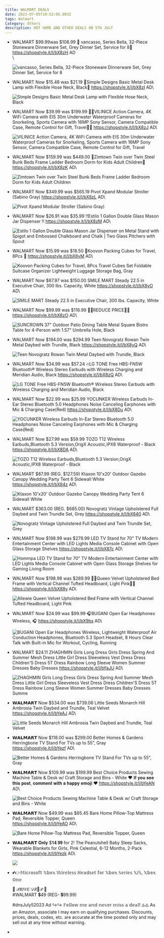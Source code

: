 ```yaml
---
title: WALMART DEALS
date: 2023-07-05T10:52:05.003Z
tags: Walmart
Category: Others
description: HOT HOME AND OTHER DEALS ON 5TH JULY
---
```

* WALMART
  $99.99was $108.99 
  🎀 vancasso, Series Bella, 32-Piece Stoneware Dinnerware Set, Grey Dinner Set, Service for 8🎀
  https://shopstyle.it/l/bX8zH
  AD\
  \

  ![vancasso, Series Bella, 32-Piece Stoneware Dinnerware Set, Grey Dinner Set, Service for 8](https://i5.walmartimages.com/asr/3764b0a0-fba9-42e2-97ba-793c983262d7.06ba8d3ad3927f5f38edf9af5d9122eb.jpeg?odnHeight=612&odnWidth=612&odnBg=FFFFFF)
* WALMART
  Now $15.48 was $21.19
  🌟Simple Designs Basic Metal Desk Lamp with Flexible Hose Neck, Black🌟
  https://shopstyle.it/l/bX8zI
  AD\

  ![Simple Designs Basic Metal Desk Lamp with Flexible Hose Neck, Black](https://i5.walmartimages.com/asr/edd4af55-2aef-41d6-9968-ad216add34c2.11a4c2ac75298fffda43656ffc379687.jpeg?odnHeight=2000&odnWidth=2000&odnBg=FFFFFF)
* WALMART
  Now $39.99 was $199.99
  📸📸VILINICE Action Camera, 4K WiFi Camera with EIS 30m Underwater Waterproof Cameras for Snorkeling, Sports Camera with 16MP Sony Sensor, Camera Compatible Case, Remote Control for Gift, Travel📸📸 https://shopstyle.it/l/bX8zJ
  AD\

  ![VILINICE Action Camera, 4K WiFi Camera with EIS 30m Underwater Waterproof Cameras for Snorkeling, Sports Camera with 16MP Sony Sensor, Camera Compatible Case, Remote Control for Gift, Travel](https://i5.walmartimages.com/asr/171735f5-54fd-4c35-b1e9-5a3ca30e89b3.588032b0d3eb21f83bb223b4cbf753af.jpeg?odnHeight=2000&odnWidth=2000&odnBg=FFFFFF)
* WALMART
  Now $159.99 was $449.00
  🌟Zimtown Twin over Twin Steel Bunk Beds Frame Ladder Bedroom Dorm for Kids Adult Children🌟
  https://shopstyle.it/l/bX8zK
  AD\

  ![Zimtown Twin over Twin Steel Bunk Beds Frame Ladder Bedroom Dorm for Kids Adult Children](https://i5.walmartimages.com/asr/ea0e3bf8-c267-4b13-a98f-8024c08080bc.30ddc6aae14b3cfd23d02536d21e3c00.jpeg?odnHeight=2000&odnWidth=2000&odnBg=FFFFFF)
* WALMART
  Now $349.99 was $565.19
  Pivot Xpand Modular Stroller (Sabino Gray)
  https://shopstyle.it/l/bX8zL
  AD\

  ![Pivot Xpand Modular Stroller (Sabino Gray)](https://i5.walmartimages.com/asr/0c42e68c-60d4-413c-bb98-2b63a524aba1.a1df93212726159855afa77f705548a8.jpeg?odnHeight=2000&odnWidth=2000&odnBg=FFFFFF)
* WALMART
  Now $26.91 was $35.99
  ‼️Estilo 1 Gallon Double Glass Mason Jar Dispenser ‼️ https://shopstyle.it/l/bX8zM
  AD\

  ![Estilo 1 Gallon Double Glass Mason Jar Dispenser on Metal Stand with Spigot and Embossed Chalkboard and Chalk | Two Glass Pitchers with Spout](https://i5.walmartimages.com/asr/80224359-be88-4dda-b63a-8ff83c76d81f.06a0433b5497978c0124b1fbcde43058.jpeg?odnHeight=2000&odnWidth=2000&odnBg=FFFFFF)
* WALMART
  Now $15.99 was $18.50
  🎀Koovon Packing Cubes for Travel, 8Pcs 🎀
  https://shopstyle.it/l/bX8yM
  AD\

  ![Koovon Packing Cubes for Travel, 8Pcs Travel Cubes Set Foldable Suitcase Organizer Lightweight Luggage Storage Bag, Gray](https://i5.walmartimages.com/asr/824e8cb9-fdd7-472f-9dd3-b2aa054eb60b.87e6234a132ec00bff97edc9d3bc5d0c.jpeg?odnHeight=2000&odnWidth=2000&odnBg=FFFFFF)
* WALMART
  Now $87.97 was $150.00
  SMILE MART Steady 22.5 in Executive Chair, 300 lbs. Capacity, White
  https://shopstyle.it/l/bX8yO
  AD\

  ![SMILE MART Steady 22.5 in Executive Chair, 300 lbs. Capacity, White](https://i5.walmartimages.com/asr/a6670aba-b2af-4ee3-8945-67434d1b1f5b.e7fbb86898116e7f41bfd3f6e2947b18.png?odnHeight=2000&odnWidth=2000&odnBg=FFFFFF)
* WALMART
  Now $99.99 was $116.99
  🌟😍REDUCE PRICE🥰🌟
  https://shopstyle.it/l/bX8zO
  AD\

  ![SUNCROWN 37" Outdoor Patio Dining Table Metal Square Bistro Table for 4-Person with 1.57" Umbrella Hole, Black](https://i5.walmartimages.com/asr/18269ce3-c60a-4153-aa38-740dd6051e76.0f0e2cde0142588ac0de841a68845bfc.jpeg?odnHeight=2000&odnWidth=2000&odnBg=FFFFFF)
* WALMART
  Now $194.00 was $294.99
  Teen Novogratz Rowan Twin Metal Daybed with Trundle, Black
  https://shopstyle.it/l/bX8yQ
  AD\

  ![Teen Novogratz Rowan Twin Metal Daybed with Trundle, Black](https://i5.walmartimages.com/asr/0de24373-e3ef-48d7-a079-0a2431aadc9b.e4ab750f6fa3d7666526125e1843e9bb.jpeg?odnHeight=2000&odnWidth=2000&odnBg=FFFFFF)
* WALMART
  Now $34.99 was $57.24
  🔥LG TONE Free HBS-FN5W Bluetooth® Wireless Stereo Earbuds with Wireless Charging and Meridian Audio, Black 
  https://shopstyle.it/l/bX8zQ
  AD\

  ![LG TONE Free HBS-FN5W Bluetooth® Wireless Stereo Earbuds with Wireless Charging and Meridian Audio, Black](https://i5.walmartimages.com/asr/c5b07c17-bc2e-4356-bd54-ca5a1c80809a.e4db2170f9f50e8719ab54f31623fc0e.jpeg?odnHeight=2000&odnWidth=2000&odnBg=FFFFFF)
* WALMART
  Now $22.99 was $25.99
  YOCUNKER Wireless Earbuds In-Ear Stereo Bluetooth 5.0 Headphones Noise Canceling Earphones with Mic & Charging Case(Red) https://shopstyle.it/l/bX8Du
  AD\

  ![YOCUNKER Wireless Earbuds In-Ear Stereo Bluetooth 5.0 Headphones Noise Canceling Earphones with Mic & Charging Case(Red)](https://i5.walmartimages.com/asr/f77f3fd7-b54a-4c67-92df-adca66568401.395c8d6f4067e81bede09738b5092bc8.jpeg?odnHeight=2000&odnWidth=2000&odnBg=FFFFFF)
* WALMART
  Now $27.99 was $59.99
  TOZO T12 Wireless Earbuds,Bluetooth 5.3 Version,OrigX Acoustic,IPX8 Waterproof - Black
   https://shopstyle.it/l/bX8DA
  AD\

  ![TOZO T12 Wireless Earbuds,Bluetooth 5.3 Version,OrigX Acoustic,IPX8 Waterproof - Black](https://i5.walmartimages.com/asr/f85d7ed9-cd78-4d55-a516-8aa7fb838e84.c99912a43a918371f4e80be26a56cd2d.jpeg?odnHeight=2000&odnWidth=2000&odnBg=FFFFFF)
* WALMART
  $87.99 (REG. $127.59)
  Ktaxon 10'x20' Outdoor Gazebo Canopy Wedding Party Tent 6 Sidewall White
  https://shopstyle.it/l/bX84z
  AD\

  ![Ktaxon 10'x20' Outdoor Gazebo Canopy Wedding Party Tent 6 Sidewall White](https://i5.walmartimages.com/asr/4d0d8936-ff3d-4f4a-b0c9-7a3945b1c4c9.43c262c2682e20044edebf1957d6f9d1.jpeg?odnHeight=2000&odnWidth=2000&odnBg=FFFFFF)
* WALMART
  $363.00 (REG. $685.00)
  Novogratz Vintage Upholstered Full Daybed and Twin Trundle Set, Grey
  https://shopstyle.it/l/bX840
  AD\

  ![Novogratz Vintage Upholstered Full Daybed and Twin Trundle Set, Grey](https://i5.walmartimages.com/asr/7db5a4f1-52a2-4ce4-8a63-15354fbf9ef6_1.569e7daaf1c21c9d77dccddb4524922f.jpeg?odnHeight=2000&odnWidth=2000&odnBg=FFFFFF)
* WALMART
  Now $198.99 was $279.99 
  LED TV Stand for 70" TV Modern Entertainment Center with LED Lights Media Console Cabinet with Open Glass Storage Shelves
  https://shopstyle.it/l/bX87c
  AD\

  ![Hommpa LED TV Stand for 70" TV Modern Entertainment Center with LED Lights Media Console Cabinet with Open Glass Storage Shelves for Gaming Living Room](https://i5.walmartimages.com/asr/6f8f3b0e-0113-45a5-adf2-e57a46712598.afc8edc48535670b761d02bc2e481025.jpeg?odnHeight=2000&odnWidth=2000&odnBg=FFFFFF)
* WALMART
  Now $198.98 was $289.99 
  💝💝Queen Velvet Upholstered Bed Frame with Vertical Channel Tufted Headboard, Light Pink💝💝
  https://shopstyle.it/l/bX88y
  AD\

  ![Allewie Queen Velvet Upholstered Bed Frame with Vertical Channel Tufted Headboard, Light Pink](https://i5.walmartimages.com/asr/6453ef75-2831-45d4-bcee-0345c5f348d9.e25cdb7396b191ff7950d66830252d66.jpeg?odnHeight=2000&odnWidth=2000&odnBg=FFFFFF)
* WALMART
  Now $24.99 was $99.99
  🎧BUGANI Open Ear Headphones Wireless, 🎧
   https://shopstyle.it/l/bX9bs
  AD\

  ![BUGANI Open Ear Headphones Wireless, Lightweight Waterproof Air Conduction Headphones, Bluetooth 5.3 Sport Headset, 8 Hours Clear Talk with Built-in Mic for Workout, Cycling, Running](https://i5.walmartimages.com/asr/62c30465-7718-42ff-ad82-ef93987ad91c.9650302dd8b8e41204cd5e5615e2b0f5.jpeg?odnHeight=612&odnWidth=612&odnBg=FFFFFF)
* WALMART
  $24.11
  ZHAGHMIN Girls Long Dress Girls Dress Spring And Summer Mesh Dress Little Girl Dress Sleeveless Vest Dress Dress Children'S Dress 5T Dress Rainbow Long Sleeve Women Summer Dresses Baby Dresses 
  https://shopstyle.it/l/bYaJU
  AD\

  ![ZHAGHMIN Girls Long Dress Girls Dress Spring And Summer Mesh Dress Little Girl Dress Sleeveless Vest Dress Dress Children'S Dress 5T Dress Rainbow Long Sleeve Women Summer Dresses Baby Dresses Summe](https://i5.walmartimages.com/asr/96215133-0191-40d4-b743-e8ef9556905c.3263346574ed7f886f872faf4e05d15a.jpeg?odnHeight=711&odnWidth=711&odnBg=FFFFFF&odnDynImageQuality=85)
* 𝗪𝗔𝗟𝗠𝗔𝗥𝗧
  Now $534.00 was $739.06
  Little Seeds Monarch Hill Ambrosia Twin Daybed and Trundle, Teal Velvet\
  https://shopstyle.it/l/bYeAJ
  AD\

  ![Little Seeds Monarch Hill Ambrosia Twin Daybed and Trundle, Teal Velvet](https://i5.walmartimages.com/asr/7cc32f42-568d-4cc4-a3c8-3233f38cf400.27bce18c1fdc95ec11f8f75e14a127e9.jpeg?odnHeight=2000&odnWidth=2000&odnBg=FFFFFF)
* 𝗪𝗔𝗟𝗠𝗔𝗥𝗧
  Now $118.00 was $299.00
  Better Homes & Gardens Herringbone TV Stand For TVs up to 55”, Gray\
  https://shopstyle.it/l/bYezf
  AD\

  ![Better Homes & Gardens Herringbone TV Stand For TVs up to 55”, Gray](https://i5.walmartimages.com/asr/d6e89c5d-51db-4248-8196-369a8f6e7398_1.8102bcfdf45af07eab485988bbdd0c67.jpeg?odnHeight=612&odnWidth=612&odnBg=FFFFFF)
* 𝗪𝗔𝗟𝗠𝗔𝗥𝗧
  Now $109.99 was $199.99
  Best Choice Products Sewing Machine Table & Desk w/ Craft Storage and Bins - White
  ❤️ 𝐈𝐟 𝐲𝐨𝐮 𝐬𝐞𝐞 𝐭𝐡𝐢𝐬 𝐩𝐨𝐬𝐭, 𝐜𝐨𝐦𝐦𝐞𝐧𝐭 𝐰𝐢𝐭𝐡 𝐚 𝐡𝐚𝐩𝐩𝐲 𝐞𝐦𝐨𝐣𝐢 ❤️
  https://shopstyle.it/l/bYeAN
  AD\

  ![Best Choice Products Sewing Machine Table & Desk w/ Craft Storage and Bins - White](https://i5.walmartimages.com/asr/d75ca2b1-7475-4aae-9681-75f703a83049.0a9b750caf57843b2d45511c757622a0.jpeg?odnHeight=2000&odnWidth=2000&odnBg=FFFFFF)
* 𝗪𝗔𝗟𝗠𝗔𝗥𝗧
  Now $49.99 was $85.45
  Bare Home Pillow-Top Mattress Pad, Reversible Topper, Queen\
  https://shopstyle.it/l/bYeAO
  AD\

  ![Bare Home Pillow-Top Mattress Pad, Reversible Topper, Queen](https://i5.walmartimages.com/asr/03d6e669-d04f-4801-863e-534051384a7e.c3eedbbade07c84af9d79aeee62b59af.jpeg?odnHeight=612&odnWidth=612&odnBg=FFFFFF)
* 𝗪𝗔𝗟𝗠𝗔𝗥𝗧
  𝐎𝐧𝐥𝐲 $𝟏𝟒.𝟗𝟗 for 2!
  The Peanutshell Baby Sleep Sacks, Wearable Blankets for Girls, Pink Celestial, 6-12 Months, 2-Pack\
  https://shopstyle.it/l/bYezk
  AD\

  ![](https://i5.walmartimages.com/asr/ef3dc534-9a7e-412b-afae-28218a448bf9.b48ce8af56d662c1f8ef75f73dffda6c.jpeg?odnHeight=2000&odnWidth=2000&odnBg=FFFFFF)
* 💕👉𝕄𝕚𝕔𝕣𝕠𝕤𝕠𝕗𝕥 𝕏𝕓𝕠𝕩 𝕎𝕚𝕣𝕖𝕝𝕖𝕤𝕤 ℍ𝕖𝕒𝕕𝕤𝕖𝕥 𝕗𝕠𝕣 𝕏𝕓𝕠𝕩 𝕊𝕖𝕣𝕚𝕖𝕤 𝕏/𝕊, 𝕏𝕓𝕠𝕩 𝕆𝕟𝕖

  🎀  𝒫𝑅𝐼𝒞𝐸 𝒟𝑅🌸𝒫  🎀\
  #WALMART 💲49 (REG- 💲99.99)

  \#dnsJuly52023 Ad 
  ↪️↪️ 𝔽𝕠𝕝𝕝𝕠𝕨 𝕞𝕖 𝕒𝕟𝕕 𝕟𝕖𝕧𝕖𝕣 𝕞𝕚𝕤𝕤 𝕒 𝕕𝕖𝕒𝕝! 
  ♨️♨️ As an Amazon,  associate I may earn on qualifying purchases.  Discounts, prices, deals, codes, etc. are accurate at the time posted only and may sell out at any time without warning.
*
